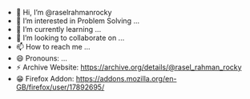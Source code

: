 - 👋 Hi, I’m @raselrahmanrocky
- 👀 I’m interested in Problem Solving ...
- 🌱 I’m currently learning ...
- 💞️ I’m looking to collaborate on ...
- 📫 How to reach me ...
- 😄 Pronouns: ...
- ⚡ Archive Website: https://archive.org/details/@rasel_rahman_rocky
- 😁 Firefox Addon: https://addons.mozilla.org/en-GB/firefox/user/17892695/
<!---
raselrahmanrocky/raselrahmanrocky is a ✨ special ✨ repository because its `README.md` (this file) appears on your GitHub profile.
You can click the Preview link to take a look at your changes.
--->
